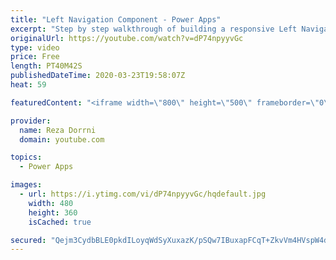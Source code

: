 ```yaml
---
title: "Left Navigation Component - Power Apps"
excerpt: "Step by step walkthrough of building a responsive Left Navigation Component.  Canvas components make it easier to build reusable controls, such as navigation menus and dialogs.   The ‘master’ / ‘instance’ behavior makes it easy to reuse them as building blocks inside the app or shared between apps."
originalUrl: https://youtube.com/watch?v=dP74npyyvGc
type: video
price: Free
length: PT40M42S
publishedDateTime: 2020-03-23T19:58:07Z
heat: 59

featuredContent: "<iframe width=\"800\" height=\"500\" frameborder=\"0\" src=\"https://www.youtube.com/embed/dP74npyyvGc\" allow=\"accelerometer; autoplay; encrypted-media; gyroscope; picture-in-picture\" allowfullscreen></iframe>"

provider:
  name: Reza Dorrni
  domain: youtube.com

topics:
  - Power Apps

images:
  - url: https://i.ytimg.com/vi/dP74npyyvGc/hqdefault.jpg
    width: 480
    height: 360
    isCached: true

secured: "Qejm3CydbBLE0pkdILoyqWdSyXuxazK/pSQw7IBuxapFCqT+ZkvVm4HVspW4d0y/EzQFdShts+6uX/ODUuxHx5uKo44Qe79Y0J1lqIe27az106IAW55auaJExOcjWkzTjI6JxRB2Gjcs8t7m//ne+jrEpxgbwoJViON5PgDkyz7LbggmE/Bi9TeevtU1Hwhn+1cR5MwPEzHlqTKD8RFd9+ZxzoReUS4QUthivTJXRhIwiHWOeBA8WKimceiDDjpE7bfm1V90sSd37rOHYFNt5gl9pSU7lTxqIOZAV1oufLewnjP/oriAj8nwrymUxoEjllQm/YtYfgIIuAo5IUpCVgWCH9f2OyQjFcCRsg5zTUjsY9pn9I8T8kGB4v7e7X9VSWt1xX6KAVEd2LQy/7NTmEQTJLX7gI+BeK9aSlDm2Mw=;HBPptRaOfqDBoKDxlrvVdA=="
---
```


